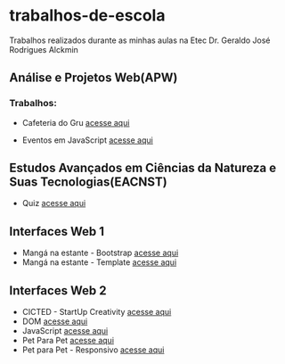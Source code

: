 # trabalhos-de-escola
 Trabalhos realizados durante as minhas aulas na Etec Dr. Geraldo José Rodrigues Alckmin


## Análise e Projetos Web(APW)

### Trabalhos:

* Cafeteria do Gru
    [acesse aqui](analise-e-projetos-web/cafe-do-gru/index.html)

* Eventos em JavaScript
    [acesse aqui](analise-e-projetos-web/eventos_JavaScript/index.html)

## Estudos Avançados em Ciências da Natureza e Suas Tecnologias(EACNST)

* Quiz
    [acesse aqui](eacnst/quiz/index.html)

## Interfaces Web 1

* Mangá na estante - Bootstrap
    [acesse aqui](interfaces-web1/manga-na-estante-bootstrap/index.html)
* Mangá na estante - Template
    [acesse aqui](interfaces-web1/manga-na-estante-templates/index.html)

## Interfaces Web 2

* CICTED - StartUp Creativity
    [acesse aqui](interfaces-web2/CICTED/site/index.html)
* DOM
    [acesse aqui](interfaces-web2/DOM/index.html)
* JavaScript
    [acesse aqui](interfaces-web2/javascript/index.html)
* Pet Para Pet
    [acesse aqui](interfaces-web2/pet_para_pet/index.html)
* Pet para Pet - Responsivo
    [acesse aqui](interfaces-web2/responsividade/index.html)